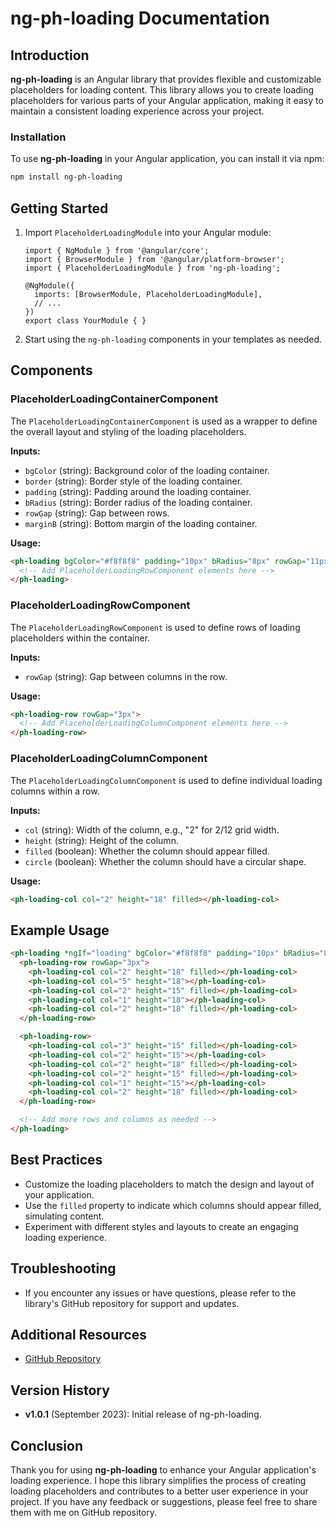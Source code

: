 # ng-ph-loading Documentation

## Introduction

**ng-ph-loading** is an Angular library that provides flexible and customizable placeholders for loading content. This library allows you to create loading placeholders for various parts of your Angular application, making it easy to maintain a consistent loading experience across your project.

### Installation

To use **ng-ph-loading** in your Angular application, you can install it via npm:

```bash
npm install ng-ph-loading
```

## Getting Started

1. Import `PlaceholderLoadingModule` into your Angular module:

   ```application module
   import { NgModule } from '@angular/core';
   import { BrowserModule } from '@angular/platform-browser';
   import { PlaceholderLoadingModule } from 'ng-ph-loading';

   @NgModule({
     imports: [BrowserModule, PlaceholderLoadingModule],
     // ...
   })
   export class YourModule { }
   ```

2. Start using the `ng-ph-loading` components in your templates as needed.

## Components

### PlaceholderLoadingContainerComponent

The `PlaceholderLoadingContainerComponent` is used as a wrapper to define the overall layout and styling of the loading placeholders.

**Inputs:**

- `bgColor` (string): Background color of the loading container.
- `border` (string): Border style of the loading container.
- `padding` (string): Padding around the loading container.
- `bRadius` (string): Border radius of the loading container.
- `rowGap` (string): Gap between rows.
- `marginB` (string): Bottom margin of the loading container.

**Usage:**

```html
<ph-loading bgColor="#f8f8f8" padding="10px" bRadius="8px" rowGap="11px" marginB="8px">
  <!-- Add PlaceholderLoadingRowComponent elements here -->
</ph-loading>
```

### PlaceholderLoadingRowComponent

The `PlaceholderLoadingRowComponent` is used to define rows of loading placeholders within the container.

**Inputs:**

- `rowGap` (string): Gap between columns in the row.

**Usage:**

```html
<ph-loading-row rowGap="3px">
  <!-- Add PlaceholderLoadingColumnComponent elements here -->
</ph-loading-row>
```

### PlaceholderLoadingColumnComponent

The `PlaceholderLoadingColumnComponent` is used to define individual loading columns within a row.

**Inputs:**

- `col` (string): Width of the column, e.g., "2" for 2/12 grid width.
- `height` (string): Height of the column.
- `filled` (boolean): Whether the column should appear filled.
- `circle` (boolean): Whether the column should have a circular shape.

**Usage:**

```html
<ph-loading-col col="2" height="18" filled></ph-loading-col>
```

## Example Usage

```html
<ph-loading *ngIf="loading" bgColor="#f8f8f8" padding="10px" bRadius="8px">
  <ph-loading-row rowGap="3px">
    <ph-loading-col col="2" height="18" filled></ph-loading-col>
    <ph-loading-col col="5" height="18"></ph-loading-col>
    <ph-loading-col col="2" height="15" filled></ph-loading-col>
    <ph-loading-col col="1" height="18"></ph-loading-col>
    <ph-loading-col col="2" height="18" filled></ph-loading-col>
  </ph-loading-row>

  <ph-loading-row>
    <ph-loading-col col="3" height="15" filled></ph-loading-col>
    <ph-loading-col col="2" height="15"></ph-loading-col>
    <ph-loading-col col="2" height="18" filled></ph-loading-col>
    <ph-loading-col col="2" height="15" filled></ph-loading-col>
    <ph-loading-col col="1" height="15"></ph-loading-col>
    <ph-loading-col col="2" height="18" filled></ph-loading-col>
  </ph-loading-row>

  <!-- Add more rows and columns as needed -->
</ph-loading>
```

## Best Practices

- Customize the loading placeholders to match the design and layout of your application.
- Use the `filled` property to indicate which columns should appear filled, simulating content.
- Experiment with different styles and layouts to create an engaging loading experience.

## Troubleshooting

- If you encounter any issues or have questions, please refer to the library's GitHub repository for support and updates.

## Additional Resources

- [GitHub Repository](https://github.com/amirblz/ph-loading)

## Version History

- **v1.0.1** (September 2023): Initial release of ng-ph-loading.

## Conclusion

Thank you for using **ng-ph-loading** to enhance your Angular application's loading experience. I hope this library simplifies the process of creating loading placeholders and contributes to a better user experience in your project. If you have any feedback or suggestions, please feel free to share them with me on GitHub repository.
